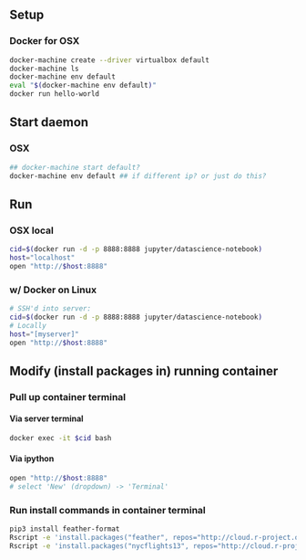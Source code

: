 
## Setup

### Docker for OSX

```sh
docker-machine create --driver virtualbox default
docker-machine ls
docker-machine env default
eval "$(docker-machine env default)"
docker run hello-world
```

## Start daemon

### OSX

```sh
## docker-machine start default?
docker-machine env default ## if different ip? or just do this?
```

## Run

### OSX local

```sh
cid=$(docker run -d -p 8888:8888 jupyter/datascience-notebook)
host="localhost"
open "http://$host:8888"
```

### w/ Docker on Linux

```sh
# SSH'd into server:
cid=$(docker run -d -p 8888:8888 jupyter/datascience-notebook)
# Locally
host="[myserver]"
open "http://$host:8888"
```

## Modify (install packages in) running container

### Pull up container terminal

#### Via server terminal

```sh
docker exec -it $cid bash
```
#### Via ipython

```sh
open "http://$host:8888"
# select 'New' (dropdown) -> 'Terminal'
```

### Run install commands in container terminal
```sh
pip3 install feather-format
Rscript -e 'install.packages("feather", repos="http://cloud.r-project.org")'
Rscript -e 'install.packages("nycflights13", repos="http://cloud.r-project.org")'
```
